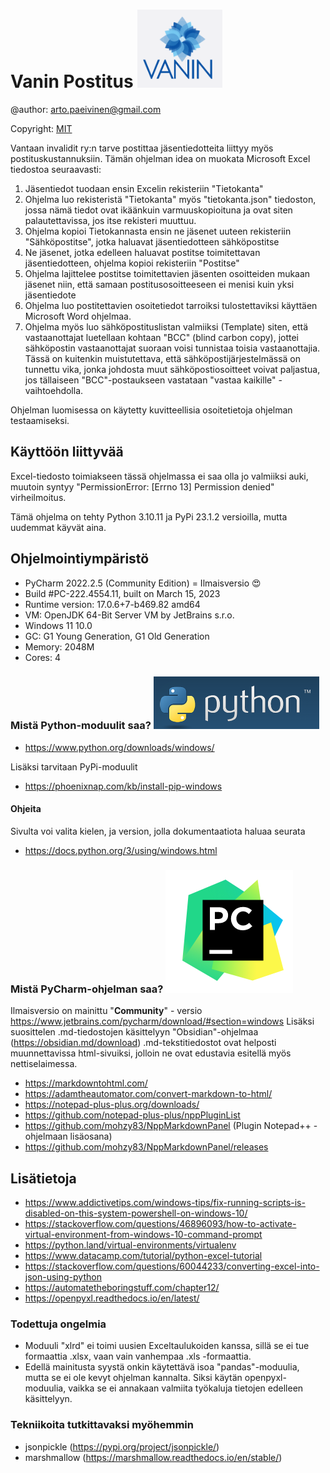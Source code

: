 # Vanin Postitus [![img.png](res/Vaninlogo.png)](https://vanin.yhdistysavain.fi/)
@author: arto.paeivinen@gmail.com

Copyright: [MIT](mit_licence.md)

Vantaan invalidit ry:n tarve postittaa jäsentiedotteita liittyy myös postituskustannuksiin.
Tämän ohjelman idea on muokata Microsoft Excel tiedostoa seuraavasti:

1. Jäsentiedot tuodaan ensin Excelin rekisteriin "Tietokanta"
2. Ohjelma luo rekisteristä "Tietokanta" myös "tietokanta.json" tiedoston, jossa nämä tiedot ovat ikäänkuin varmuuskopioituna ja ovat siten palautettavissa, jos itse rekisteri muuttuu.
2. Ohjelma kopioi Tietokannasta ensin ne jäsenet uuteen rekisteriin "Sähköpostitse", jotka haluavat jäsentiedotteen sähköpostitse
3. Ne jäsenet, jotka edelleen haluavat postitse toimitettavan jäsentiedotteen, ohjelma kopioi rekisteriin "Postitse"
4. Ohjelma lajittelee postitse toimitettavien jäsenten osoitteiden mukaan jäsenet niin, että samaan postitusosoitteeseen ei menisi kuin yksi jäsentiedote 
5. Ohjelma luo postitettavien osoitetiedot tarroiksi tulostettaviksi käyttäen Microsoft Word ohjelmaa.
6. Ohjelma myös luo sähköpostituslistan valmiiksi (Template) siten, että vastaanottajat luetellaan kohtaan "BCC" (blind carbon copy), jottei sähköpostin vastaanottajat suoraan voisi tunnistaa toisia vastaanottajia. Tässä on kuitenkin muistutettava, että sähköpostijärjestelmässä on tunnettu vika, jonka johdosta muut sähköpostiosoitteet voivat paljastua, jos tällaiseen "BCC"-postaukseen vastataan "vastaa kaikille" -vaihtoehdolla.

Ohjelman luomisessa on käytetty kuvitteellisia osoitetietoja ohjelman testaamiseksi.

## Käyttöön liittyvää

Excel-tiedosto toimiakseen tässä ohjelmassa ei saa olla jo valmiiksi auki, muutoin syntyy "PermissionError: [Errno 13] Permission denied" virheilmoitus.

Tämä ohjelma on tehty Python 3.10.11 ja PyPi 23.1.2 versioilla, mutta uudemmat käyvät aina.

## Ohjelmointiympäristö

- PyCharm 2022.2.5 (Community Edition)  = Ilmaisversio 😍 
- Build #PC-222.4554.11, built on March 15, 2023
- Runtime version: 17.0.6+7-b469.82 amd64
- VM: OpenJDK 64-Bit Server VM by JetBrains s.r.o.
- Windows 11 10.0
- GC: G1 Young Generation, G1 Old Generation
- Memory: 2048M
- Cores: 4

### Mistä Python-moduulit saa? [![img.png](res/Pythonlogo.png)](https://www.python.org/downloads/windows/)
- https://www.python.org/downloads/windows/

Lisäksi tarvitaan PyPi-moduulit
- https://phoenixnap.com/kb/install-pip-windows

#### Ohjeita
Sivulta voi valita kielen, ja version, jolla dokumentaatiota haluaa seurata
- https://docs.python.org/3/using/windows.html

### Mistä PyCharm-ohjelman saa? [![img.png](res/JetBeans_PyCharm.png)](https://www.jetbrains.com/pycharm/download/#section=windows)

Ilmaisversio on mainittu "**Community**" - versio 
https://www.jetbrains.com/pycharm/download/#section=windows
Lisäksi suosittelen .md-tiedostojen käsittelyyn "Obsidian"-ohjelmaa (https://obsidian.md/download)
.md-tekstitiedostot ovat helposti muunnettavissa html-sivuiksi, jolloin ne ovat edustavia esitellä myös nettiselaimessa.
- https://markdowntohtml.com/
- https://adamtheautomator.com/convert-markdown-to-html/
- https://notepad-plus-plus.org/downloads/
- https://github.com/notepad-plus-plus/nppPluginList
- https://github.com/mohzy83/NppMarkdownPanel (Plugin Notepad++ -ohjelmaan lisäosana)
- https://github.com/mohzy83/NppMarkdownPanel/releases

## Lisätietoja

- https://www.addictivetips.com/windows-tips/fix-running-scripts-is-disabled-on-this-system-powershell-on-windows-10/
- https://stackoverflow.com/questions/46896093/how-to-activate-virtual-environment-from-windows-10-command-prompt
- https://python.land/virtual-environments/virtualenv
- https://www.datacamp.com/tutorial/python-excel-tutorial
- https://stackoverflow.com/questions/60044233/converting-excel-into-json-using-python
- https://automatetheboringstuff.com/chapter12/
- https://openpyxl.readthedocs.io/en/latest/

### Todettuja ongelmia
- Moduuli "xlrd" ei toimi uusien Exceltaulukoiden kanssa, sillä se ei tue formaattia .xlsx, vaan vain vanhempaa .xls -formaattia.
- Edellä mainitusta syystä onkin käytettävä isoa "pandas"-moduulia, mutta se ei ole kevyt ohjelman kannalta. Siksi käytän openpyxl-moduulia, vaikka se ei annakaan valmiita työkaluja tietojen edelleen käsittelyyn.

### Tekniikoita tutkittavaksi myöhemmin
- jsonpickle (https://pypi.org/project/jsonpickle/)
- marshmallow (https://marshmallow.readthedocs.io/en/stable/)

